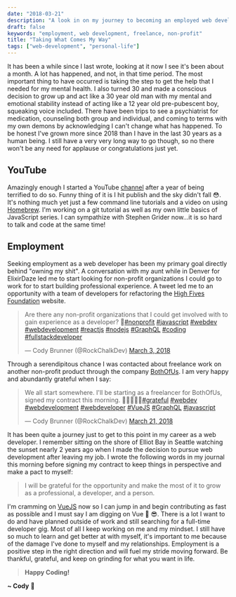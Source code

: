 ```yaml
---
date: "2018-03-21"
description: "A look in on my journey to becoming an employed web developer."
draft: false
keywords: "employment, web development, freelance, non-profit"
title: "Taking What Comes My Way"
tags: ["web-development", "personal-life"]
---
```


It has been a while since I last wrote, looking at it now I see it's been about a month. A lot has happened, and not, in that time period. The most important thing to have occurred is taking the step to get the help that I needed for my mental health. I also turned 30 and made a conscious decision to grow up and act like a 30 year old man with my mental and emotional stability instead of acting like a 12 year old pre-pubescent boy, squeaking voice included. There have been trips to see a psychiatrist for medication, counseling both group and individual, and coming to terms with my own demons by acknowledging I can't change what has happened. To be honest I've grown more since 2018 than I have in the last 30 years as a human being. I still have a very very long way to go though, so no there won't be any need for applause or congratulations just yet.

## YouTube

Amazingly enough I started a YouTube [channel](https://www.youtube.com/channel/UCZgBTMhX7jZTkbm7Fpv2bWw?view_as=subscriber) after a year of being terrified to do so. Funny thing of it is I hit publish and the sky didn't fall :flushed:. It's nothing much yet just a few command line tutorials and a video on using [Homebrew](https://brew.sh/). I'm working on a git tutorial as well as my own little basics of JavaScript series. I can sympathize with Stephen Grider now...it is so hard to talk and code at the same time!

## Employment

Seeking employment as a web developer has been my primary goal directly behind "owning my shit". A conversation with my aunt while in Denver for ElixirDaze led me to start looking for non-profit organizations I could go to work for to start building professional experience. A tweet led me to an opportunity with a team of developers for refactoring the [High Fives Foundation](https://highfivesfoundation.org/) website.

<blockquote class="twitter-tweet" data-align="center" data-lang="en"><p lang="en" dir="ltr">Are there any non-profit organizations that I could get involved with to gain experience as a developer? 🤔<a href="https://twitter.com/hashtag/nonprofit?src=hash&amp;ref_src=twsrc%5Etfw">#nonprofit</a> <a href="https://twitter.com/hashtag/javascript?src=hash&amp;ref_src=twsrc%5Etfw">#javascript</a> <a href="https://twitter.com/hashtag/webdev?src=hash&amp;ref_src=twsrc%5Etfw">#webdev</a> <a href="https://twitter.com/hashtag/webdevelopment?src=hash&amp;ref_src=twsrc%5Etfw">#webdevelopment</a> <a href="https://twitter.com/hashtag/reactjs?src=hash&amp;ref_src=twsrc%5Etfw">#reactjs</a> <a href="https://twitter.com/hashtag/nodejs?src=hash&amp;ref_src=twsrc%5Etfw">#nodejs</a> <a href="https://twitter.com/hashtag/GraphQL?src=hash&amp;ref_src=twsrc%5Etfw">#GraphQL</a> <a href="https://twitter.com/hashtag/coding?src=hash&amp;ref_src=twsrc%5Etfw">#coding</a> <a href="https://twitter.com/hashtag/fullstackdeveloper?src=hash&amp;ref_src=twsrc%5Etfw">#fullstackdeveloper</a></p>&mdash; Cody Brunner (@RockChalkDev) <a href="https://twitter.com/RockChalkDev/status/969959779614543873?ref_src=twsrc%5Etfw">March 3, 2018</a></blockquote>

Through a serendipitous chance I was contacted about freelance work on another non-profit product through the company [BothOfUs](http://bothofus.se/). I am very happy and abundantly grateful when I say:

<blockquote class="twitter-tweet" data-align="center" data-lang="en"><p lang="en" dir="ltr">We all start somewhere. I&#39;ll be starting as a freelancer for BothOfUs, signed my contract this morning. 🙏🏻🎉🙌🏻<a href="https://twitter.com/hashtag/grateful?src=hash&amp;ref_src=twsrc%5Etfw">#grateful</a> <a href="https://twitter.com/hashtag/webdev?src=hash&amp;ref_src=twsrc%5Etfw">#webdev</a> <a href="https://twitter.com/hashtag/webdevelopment?src=hash&amp;ref_src=twsrc%5Etfw">#webdevelopment</a> <a href="https://twitter.com/hashtag/webdeveloper?src=hash&amp;ref_src=twsrc%5Etfw">#webdeveloper</a> <a href="https://twitter.com/hashtag/VueJS?src=hash&amp;ref_src=twsrc%5Etfw">#VueJS</a> <a href="https://twitter.com/hashtag/GraphQL?src=hash&amp;ref_src=twsrc%5Etfw">#GraphQL</a> <a href="https://twitter.com/hashtag/javascript?src=hash&amp;ref_src=twsrc%5Etfw">#javascript</a></p>&mdash; Cody Brunner (@RockChalkDev) <a href="https://twitter.com/RockChalkDev/status/976420499499692033?ref_src=twsrc%5Etfw">March 21, 2018</a></blockquote>

It has been quite a journey just to get to this point in my career as a web developer. I remember sitting on the shore of Elliot Bay in Seattle watching the sunset nearly 2 years ago when I made the decision to pursue web development after leaving my job. I wrote the following words in my journal this morning before signing my contract to keep things in perspective and make a pact to myself:

> I will be grateful for the opportunity and make the most of it to grow as a professional, a developer, and a person.

I'm cramming on [VueJS](https://vuejs.org/) now so I can jump in and begin contributing as fast as possible and I must say I am digging on Vue :tada: :sunglasses:. There is a lot I want to do and have planned outside of work and still searching for a full-time developer gig. Most of all I keep working on me and my mindset. I still have so much to learn and get better at with myself, it's important to me because of the damage I've done to myself and my relationships. Employment is a positive step in the right direction and will fuel my stride moving forward. Be thankful, grateful, and keep on grinding for what you want in life.

<!-- End of Post -->

> **Happy Coding!**

**~ Cody** :rocket:
